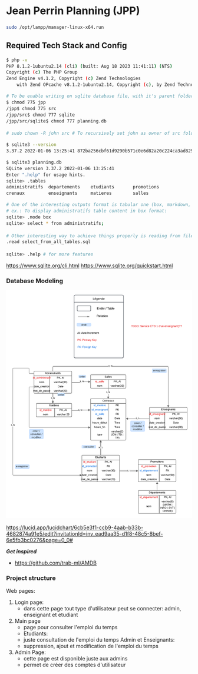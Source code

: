 # Jean Perrin Planning (JPP)

```bash
sudo /opt/lampp/manager-linux-x64.run
```

## Required Tech Stack and Config

```bash
$ php -v
PHP 8.1.2-1ubuntu2.14 (cli) (built: Aug 18 2023 11:41:11) (NTS)
Copyright (c) The PHP Group
Zend Engine v4.1.2, Copyright (c) Zend Technologies
    with Zend OPcache v8.1.2-1ubuntu2.14, Copyright (c), by Zend Technologies
```

```bash
# To be enable writing on sqlite database file, with it's parent folders, they should have the necessary permission
$ chmod 775 jpp
/jpp$ chmod 775 src
/jpp/src$ chmod 777 sqlite
/jpp/src/sqlite$ chmod 777 planning.db

# sudo chown -R john src # To recursively set john as owner of src folder
```

```bash
$ sqlite3 --version
3.37.2 2022-01-06 13:25:41 872ba256cbf61d9290b571c0e6d82a20c224ca3ad82971edc46b29818d5dalt1
```

```bash
$ sqlite3 planning.db
SQLite version 3.37.2 2022-01-06 13:25:41
Enter ".help" for usage hints.
sqlite> .tables
administratifs  departements    etudiants       promotions    
crenaux         enseignants     matieres        salles  
```

```bash
# One of the interesting outputs format is tabular one (box, markdown, table) 
# ex.: To display administratifs table content in box format:
sqlite> .mode box
sqlite> select * from administratifs;

# Other interesting way to achieve things properly is reading from files
.read select_from_all_tables.sql

sqlite> .help # for more features
```

<https://www.sqlite.org/cli.html>
<https://www.sqlite.org/quickstart.html>

### Database Modeling

![Database Model](./doc/Modélisation.png)

<https://lucid.app/lucidchart/6cb5e3f1-ccb9-4aab-b33b-4682874a91e5/edit?invitationId=inv_ead9aa35-d1f8-48c5-8bef-6e5fb3bc0276&page=0_0#>

**_Get inspired_**

- <https://github.com/trab-ml/AMDB>

### Project structure

Web pages:

1. Login page:
   - dans cette page tout type d'utilisateur peut se connecter: admin, enseignant et etudiant
2. Main page
   - page pour consulter l'emploi du temps
   - Etudiants:
   - juste consultation de l'emploi du temps
     Admin et Enseignants:
   - suppression, ajout et modification de l'emploi du temps
3. Admin Page:
   - cette page est disponible juste aux admins
   - permet de créer des comptes d'utilisateur
